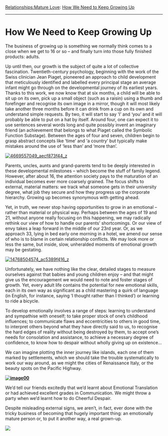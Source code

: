 [Relationships:](https://www.theschooloflife.com/thebookoflife/category/relationships/)[Mature Love](https://www.theschooloflife.com/thebookoflife/category/relationships/mature-love/): [How We Need to Keep Growing Up](https://www.theschooloflife.com/thebookoflife/how-we-need-to-keep-growing-up-2/)

* * *

# How We Need to Keep Growing Up

The business of growing up is something we normally think comes to a close when we get to 16 or so – and finally turn into those fully finished products: adults.

Up until then, our growth is the subject of quite a lot of collective fascination. Twentieth-century psychology, beginning with the work of the Swiss clinician Jean Piaget, pioneered an approach to child development that meticulously identified and labelled every principal stage an average infant might go through on the developmental journey of its earliest years. Thanks to this work, we now know that at six months, a child will be able to sit up on its own, pick up a small object (such as a raisin) using a thumb and forefinger and recognise its own image in a mirror, though it will most likely take another three months before it can drink from a cup on its own and understand simple requests. By two, it will start to say ‘I’ and ‘you’ and it will probably be able to put on a hat by itself. Around four, one can expect it to use sentences several words long and quite possibly invent an imaginary friend (an achievement that belongs to what Piaget called the Symbolic Function Substage). Between the ages of four and seven, children begin to grasp abstract concepts like ‘time’ and ‘a country’ but typically make mistakes around the use of ‘less than’ and ‘more than’.

[![4669557049_aecf873f44_z](https://www.theschooloflife.com/thebookoflife/wp-content/uploads/2016/10/4669557049_aecf873f44_z.jpg)](http://www.thebookoflife.org/wp-content/uploads/2016/10/4669557049_aecf873f44_z.jpg)

Parents, uncles, aunts and grand-parents tend to be deeply interested in these developmental milestones – which become the stuff of family legend. However, after about 16, the attention society pays to the maturation of an individual becomes ever more coarsely grained. The focus shifts to external, material matters: we track what someone gets in their university degree, what job they secure and how they progress up the corporate hierarchy. Growing up becomes synonymous with getting ahead.

Yet, in truth, we never stop having opportunities to grow in an emotional – rather than material or physical way. Perhaps between the ages of 19 and 21, without anyone really focusing on this happening, we may radically rethink our view of how to handle our parents’ shortcomings. Or our view of envy takes a leap forward in the middle of our 23rd year. Or, as we approach 33, lying in bed early one morning in a hotel, we amend our sense of who is to blame in certain relationship conflicts. We may look more or less the same, but inside, slow, unheralded moments of emotional growth may be gestating.

[![14768504574_ac5389f416_z](https://www.theschooloflife.com/thebookoflife/wp-content/uploads/2016/10/14768504574_ac5389f416_z.jpg)](http://www.thebookoflife.org/wp-content/uploads/2016/10/14768504574_ac5389f416_z.jpg)

Unfortunately, we have nothing like the clear, detailed stages to measure ourselves against that babies and young children enjoy – and that might give us the encouragement we would need to note and foster stages of growth. Yet, every adult life contains the potential for new emotional skills, each in its own way as significant as a child mastering a quirk of language (in English, for instance, saying ‘I thought rather than I thinked’) or learning to ride a bicycle.

To develop emotionally involves a range of steps: learning to understand and sympathise with oneself; to take proper stock of one’s childhood influences; to communicate flaws and eccentricities to others in good time, to interpret others beyond what they have directly said to us, to recognise the hard edges of reality without being destroyed by them, to accept one’s needs for consolation and assistance, to achieve a necessary degree of confidence, to know how to despair without wholly giving up on existence…

We can imagine plotting the inner journey like islands, each one of them marked by settlements, which we should take the trouble systematically to work our way around, as we might the cities of Renaissance Italy, or the beauty spots on the Pacific Highway.

**[![image00](https://www.theschooloflife.com/thebookoflife/wp-content/uploads/2016/10/image00.jpg)](http://www.thebookoflife.org/wp-content/uploads/2016/10/image00.jpg)**

We’d tell our friends excitedly that we’d learnt about Emotional Translation or had achieved excellent grades in Communication. We might throw a party when we’d learnt how to do Cheerful Despair.

Despite misleading external signs, we aren’t, in fact, ever done with the tricky business of becoming that hugely important thing: an emotionally mature person or, to put it another way, a real grown-up.

[![](https://img.youtube.com/vi/l4IeNGE2qX8/0.jpg)](https://www.youtube.com/embed/l4IeNGE2qX8 '')

